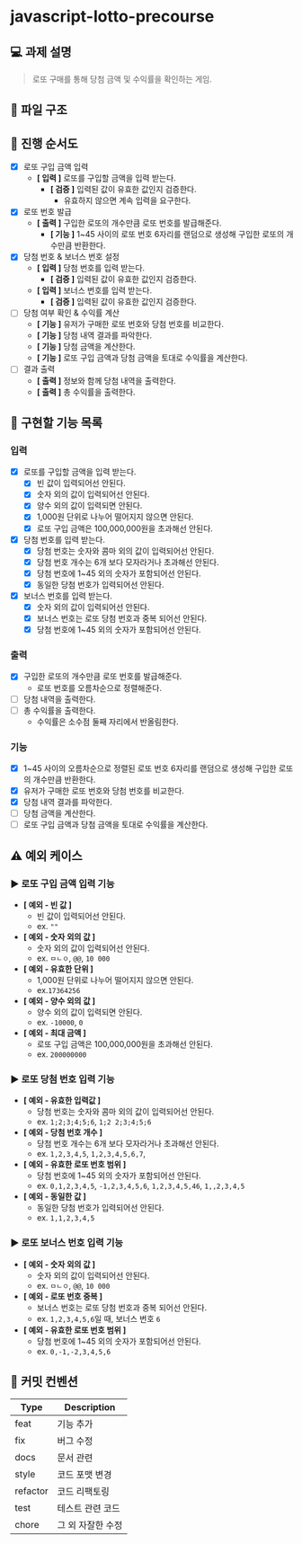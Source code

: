 # javascript-lotto-precourse

## 💻 과제 설명

> 로또 구매를 통해 당첨 금액 및 수익률을 확인하는 게임.

## 📂 파일 구조

## 📝 진행 순서도

- [x] 로또 구입 금액 입력
    - **[ 입력 ]** 로또를 구입할 금액을 입력 받는다.
        - **[ 검증 ]** 입력된 값이 유효한 값인지 검증한다.
            - 유효하지 않으면 계속 입력을 요구한다.
- [x] 로또 번호 발급
    - **[ 출력 ]** 구입한 로또의 개수만큼 로또 번호를 발급해준다.
        - **[ 기능 ]** 1~45 사이의 로또 번호 6자리를 랜덤으로 생성해 구입한 로또의 개수만큼 반환한다.
- [x] 당첨 번호 & 보너스 번호 설정
    - **[ 입력 ]** 당첨 번호를 입력 받는다.
        - **[ 검증 ]** 입력된 값이 유효한 값인지 검증한다.
    - **[ 입력 ]** 보너스 번호를 입력 받는다.
        - **[ 검증 ]** 입력된 값이 유효한 값인지 검증한다.
- [ ] 당첨 여부 확인 & 수익률 계산
    - **[ 기능 ]** 유저가 구매한 로또 번호와 당첨 번호를 비교한다.
    - **[ 기능 ]** 당첨 내역 결과를 파악한다.
    - **[ 기능 ]** 당첨 금액을 계산한다.
    - **[ 기능 ]** 로또 구입 금액과 당첨 금액을 토대로 수익률을 계산한다.
- [ ] 결과 출력
    - **[ 출력 ]** 정보와 함께 당첨 내역을 출력한다.
    - **[ 출력 ]** 총 수익률을 출력한다.

## 📑 구현할 기능 목록

### 입력

- [x] 로또를 구입할 금액을 입력 받는다.
    - [x] 빈 값이 입력되어선 안된다.
    - [x] 숫자 외의 값이 입력되어선 안된다.
    - [x] 양수 외의 값이 입력되면 안된다.
    - [x] 1,000원 단위로 나누어 떨어지지 않으면 안된다.
    - [x] 로또 구입 금액은 100,000,000원을 초과해선 안된다.
- [x] 당첨 번호를 입력 받는다.
    - [x] 당첨 번호는 숫자와 콤마 외의 값이 입력되어선 안된다.
    - [x] 당첨 번호 개수는 6개 보다 모자라거나 초과해선 안된다.
    - [x] 당첨 번호에 1~45 외의 숫자가 포함되어선 안된다.
    - [x] 동일한 당첨 번호가 입력되어선 안된다.
- [x] 보너스 번호를 입력 받는다.
    - [x] 숫자 외의 값이 입력되어선 안된다.
    - [x] 보너스 번호는 로또 당첨 번호과 중복 되어선 안된다.
    - [x] 당첨 번호에 1~45 외의 숫자가 포함되어선 안된다.

### 출력

- [x] 구입한 로또의 개수만큼 로또 번호를 발급해준다.
    - 로또 번호를 오름차순으로 정렬해준다.
- [ ] 당첨 내역을 출력한다.
- [ ] 총 수익률을 출력한다.
    - 수익률은 소수점 둘째 자리에서 반올림한다.

### 기능

- [x] 1~45 사이의 오름차순으로 정렬된 로또 번호 6자리를 랜덤으로 생성해 구입한 로또의 개수만큼 반환한다.
- [x] 유저가 구매한 로또 번호와 당첨 번호를 비교한다.
- [x] 당첨 내역 결과를 파악한다.
- [ ] 당첨 금액을 계산한다.
- [ ] 로또 구입 금액과 당첨 금액을 토대로 수익률을 계산한다.

## ⚠️ 예외 케이스

### ▶️ 로또 구입 금액 입력 기능

- **[ 예외 - 빈 값 ]**
    - 빈 값이 입력되어선 안된다.
    - ex. `""`
- **[ 예외 - 숫자 외의 값 ]**
    - 숫자 외의 값이 입력되어선 안된다.
    - ex. `ㅁㄴㅇ`, `@@`, `10 000`
- **[ 예외 - 유효한 단위 ]**
    - 1,000원 단위로 나누어 떨어지지 않으면 안된다.
    - ex.`17364256`
- **[ 예외 - 양수 외의 값 ]**
    - 양수 외의 값이 입력되면 안된다.
    - ex. `-10000`, `0`
- **[ 예외 - 최대 금액 ]**
    - 로또 구입 금액은 100,000,000원을 초과해선 안된다.
    - ex. `200000000`

### ▶️ 로또 당첨 번호 입력 기능

- **[ 예외 - 유효한 입력값 ]**
    - 당첨 번호는 숫자와 콤마 외의 값이 입력되어선 안된다.
    - ex. `1;2;3;4;5;6`, `1;2 2;3;4;5;6`
- **[ 예외 - 당첨 번호 개수 ]**
    - 당첨 번호 개수는 6개 보다 모자라거나 초과해선 안된다.
    - ex. `1,2,3,4,5`, `1,2,3,4,5,6,7`, ` `
- **[ 예외 - 유효한 로또 번호 범위 ]**
    - 당첨 번호에 1~45 외의 숫자가 포함되어선 안된다.
    - ex. `0,1,2,3,4,5`, `-1,2,3,4,5,6`, `1,2,3,4,5,46`, `1,,2,3,4,5`
- **[ 예외 - 동일한 값 ]**
    - 동일한 당첨 번호가 입력되어선 안된다.
    - ex. `1,1,2,3,4,5`

### ▶️ 로또 보너스 번호 입력 기능

- **[ 예외 - 숫자 외의 값 ]**
    - 숫자 외의 값이 입력되어선 안된다.
    - ex. `ㅁㄴㅇ`, `@@`, `10 000`
- **[ 예외 - 로또 번호 중복 ]**
    - 보너스 번호는 로또 당첨 번호과 중복 되어선 안된다.
    - ex. `1,2,3,4,5,6`일 때, 보너스 번호 `6`
- **[ 예외 - 유효한 로또 번호 범위 ]**
    - 당첨 번호에 1~45 외의 숫자가 포함되어선 안된다.
    - ex. `0,-1,-2,3,4,5,6`

## 🤙 커밋 컨벤션

| Type     | Description |
|----------|-------------|
| feat     | 기능 추가       |
| fix      | 버그 수정       |
| docs     | 문서 관련       |
| style    | 코드 포맷 변경    |
| refactor | 코드 리팩토링     |
| test     | 테스트 관련 코드   |
| chore    | 그 외 자잘한 수정  |
